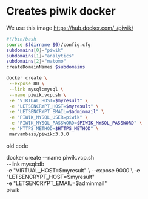 # Creates piwik docker

We use this image https://hub.docker.com/_/piwik/

```bash
#!/bin/bash
source $(dirname $0)/config.cfg
subdomains[0]="piwik"
subdomains[1]="analytics"
subdomains[2]="matomo"
createDomainNames $subdomains

docker create \
 --expose 80 \
 --link mysql:mysql \
 --name piwik.vcp.sh \
 -e "VIRTUAL_HOST=$myresult" \
 -e "LETSENCRYPT_HOST=$myresult" \
 -e "LETSENCRYPT_EMAIL=$adminmail" \
 -e "PIWIK_MYSQL_USER=piwik" \
 -e "PIWIK_MYSQL_PASSWORD=$PIWIK_MYSQL_PASSWORD" \
 -e "HTTPS_METHOD=$HTTPS_METHOD" \
 marvambass/piwik:3.3.0
```

old code

docker create --name piwik.vcp.sh \
 --link mysql:db \
 -e "VIRTUAL_HOST=$myresult" \
 --expose 9000 \
 -e "LETSENCRYPT_HOST=$myresult" \
 -e "LETSENCRYPT_EMAIL=$adminmail" \
 piwik
